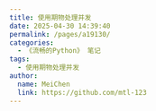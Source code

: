 ```yaml
---
title: 使用期物处理并发
date: 2025-04-30 14:39:40
permalink: /pages/a19130/
categories:
  - 《流畅的Python》 笔记
tags:
  - 使用期物处理并发
author:
  name: MeiChen
  link: https://github.com/mtl-123
---
```

